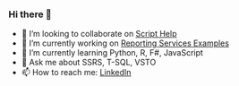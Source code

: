 ### Hi there 👋

- 👯 I’m looking to collaborate on [Script Help](https://github.com/Excel-projects/Script-Help)
- 🔭 I’m currently working on [Reporting Services Examples](https://github.com/SQL-Server-projects/Reporting-Services-examples)
- 🌱 I’m currently learning Python, R, F#, JavaScript
- 💬 Ask me about SSRS, T-SQL, VSTO
- 📫 How to reach me: [LinkedIn](https://www.linkedin.com/in/anthonyduguid/)

<!--
**aduguid/aduguid** is a ✨ _special_ ✨ repository because its `README.md` (this file) appears on your GitHub profile.

Here are some ideas to get you started:

- 🔭 I’m currently working on ...
- 🌱 I’m currently learning Python, R, F# ...
- 👯 I’m looking to collaborate on ...
- 🤔 I’m looking for help with ...
- 💬 Ask me about ...
- 📫 How to reach me: ...
- 😄 Pronouns: ...
- ⚡ Fun fact: ...
-->
